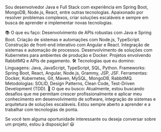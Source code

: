 Sou desenvolvedor Java e Full Stack com experiência em Spring Boot, MongoDB, Node.js, React, entre outras tecnologias. Apaixonado por resolver problemas complexos, criar soluções escaláveis e sempre em busca de aprender e implementar novas tecnologias.

📚 O que eu faço:
Desenvolvimento de APIs robustas com Java e Spring Boot.
Criação de sistemas e automações com Node.js, TypeScript.
Construção de front-end interativo com Angular e React.
Integração de sistemas e automação de processos.
Desenvolvimento de soluções com Kubernetes para ambientes de produção e Docker.
Projetos envolvendo RabbitMQ e APIs de pagamento.
🛠️ Tecnologias que eu domino:
Linguagens: Java, JavaScript, TypeScript, SQL, Python.
Frameworks: Spring Boot, React, Angular, Node.js, Grammy, JSP, JSF.
Ferramentas: Docker, Kubernetes, Git, Maven, MySQL, MongoDB, RabbitMQ.
Metodologias: SOLID, Design Patterns, Clean Code, Test-Driven Development (TDD).
🚀 O que eu busco:
Atualmente, estou buscando desafios que me permitam crescer profissionalmente e aplicar meu conhecimento em desenvolvimento de software, integração de sistemas e arquitetura de soluções escaláveis. Estou sempre aberto a aprender e a trabalhar com tecnologias de ponta.

Se você tem alguma oportunidade interessante ou deseja conversar sobre um projeto, estou à disposição! 😃
